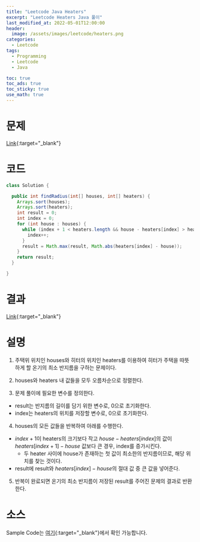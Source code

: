 ```yaml
---
title: "Leetcode Java Heaters"
excerpt: "Leetcode Heaters Java 풀이"
last_modified_at: 2022-05-01T12:00:00
header:
  image: /assets/images/leetcode/heaters.png
categories:
  - Leetcode
tags:
  - Programming
  - Leetcode
  - Java

toc: true
toc_ads: true
toc_sticky: true
use_math: true
---
```

# 문제
[Link](https://leetcode.com/problems/heaters/){:target="_blank"}

# 코드
```java
class Solution {

  public int findRadius(int[] houses, int[] heaters) {
    Arrays.sort(houses);
    Arrays.sort(heaters);
    int result = 0;
    int index = 0;
    for (int house : houses) {
      while (index + 1 < heaters.length && house - heaters[index] > heaters[index + 1] - house) {
        index++;
      }
      result = Math.max(result, Math.abs(heaters[index] - house));
    }
    return result;
  }

}
```

# 결과
[Link](https://leetcode.com/submissions/detail/690586016/){:target="_blank"}

# 설명
1. 주택위 위치인 houses와 히터의 위치인 heaters를 이용하여 히터가 주택을 따뜻하게 할 온기의 최소 반지름을 구하는 문제이다.

2. houses와 heaters 내 값들을 모두 오름차순으로 정렬한다.

3. 문제 풀이에 필요한 변수를 정의한다.
- result는 반지름의 길이를 담기 위한 변수로, 0으로 초기화한다.
- index는 heaters의 위치를 저장할 변수로, 0으로 초기화한다.

4. houses의 모든 값들을 반복하여 아래를 수행한다.
- $index + 1$이 heaters의 크기보다 작고 $house - heaters[index]$의 값이 $heaters[index + 1] - house$ 값보다 큰 경우, index를 증가시킨다.
  - 두 heater 사이에 house가 존재하는 첫 값이 최소한의 반지름이므로, 해당 위치를 찾는 것이다.
- result에 result와 $heaters[index] - house$의 절대 값 중 큰 값을 넣어준다.

5. 반복이 완료되면 온기의 최소 반지름이 저장된 result를 주어진 문제의 결과로 반환한다.

# 소스
Sample Code는 [여기](https://github.com/GracefulSoul/leetcode/blob/master/src/main/java/gracefulsoul/problems/Heaters.java){:target="_blank"}에서 확인 가능합니다.